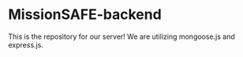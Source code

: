 # MissionSAFE-backend

This is the repository for our server! We are utilizing mongoose.js and express.js.